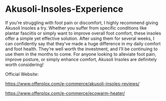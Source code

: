 # Akusoli-Insoles-Experience

If you’re struggling with foot pain or discomfort, I highly recommend giving Akusoli Insoles a try. Whether you suffer from specific conditions like plantar fasciitis or simply want to improve overall foot comfort, these insoles offer a simple yet effective solution. After using them for several weeks, I can confidently say that they’ve made a huge difference in my daily comfort and foot health. They’re well worth the investment, and I’ll be continuing to use them in the months to come.
For anyone looking to alleviate foot pain, improve posture, or simply enhance comfort, Akusoli Insoles are definitely worth considering!

Official Website:

https://www.offerplox.com/e-commerce/akusoli-insoles-reviews/

https://www.offerplox.com/e-commerce/ecowarm-heater/
